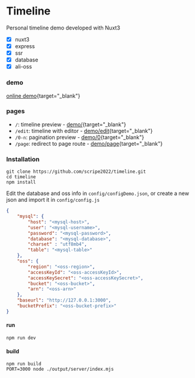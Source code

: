 # Timeline

Personal timeline demo developed with Nuxt3

- [x] nuxt3
- [x] express
- [x] ssr
- [x] database
- [x] ali-oss

### demo

[online demo](https://timeline.demo.jyh.sb/edit){target="_blank"}

### pages

- `/`: timeline preview - [demo/](https://timeline.demo.jyh.sb/){target="_blank"}
- `/edit`: timeline with editor - [demo/edit](https://timeline.demo.jyh.sb/edit){target="_blank"}
- `/0-n`: pagination preview - [demo/0](https://timeline.demo.jyh.sb/0){target="_blank"}
- `/page`: redirect to page route - [demo/page](https://timeline.demo.jyh.sb/page){target="_blank"}

### Installation

```shell
git clone https://github.com/scripe2022/timeline.git
cd timeline
npm install
```

Edit the database and oss info in `config/configDemo.json`, or create a new json and import it in `config/config.js`

```json
{
    "mysql": {
    	"host": "<mysql-host>",
    	"user": "<mysql-username>",
    	"password": "<mysql-password>",
    	"database": "<mysql-database>",
    	"charset" : "utf8mb4",
    	"table": "<mysql-table>"
	},
    "oss": {
    	"region": "<oss-region>",
    	"accessKeyId": "<oss-accessKeyId>",
    	"accessKeySecret": "<oss-accessKeySecret>",
    	"bucket": "<oss-bucket>",
    	"arn": "<oss-arn>"
	},
  	"baseurl": "http://127.0.0.1:3000",
   	"bucketPrefix": "<oss-bucket-prefix>"
}
```

#### run

```shell
npm run dev
```

#### build

```shell
npm run build
PORT=3000 node ./output/server/index.mjs
```
